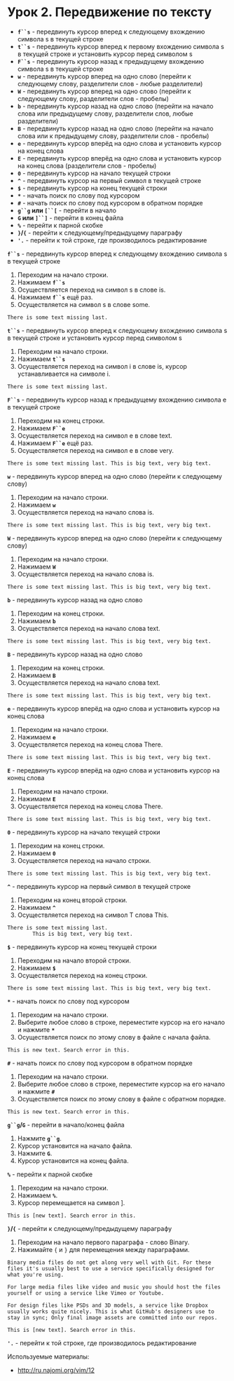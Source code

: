 Урок 2. Передвижение по тексту
=============

* **`f``s`** - передвинуть курсор вперед к следующему вхождению символа s в текущей строке
* **`t``s`** - передвинуть курсор вперед к первому вхождению символа s в текущей строке и установить курсор перед символом s
* **`F``s`** - передвинуть курсор назад к предыдущему вхождению символа s в текущей строке
* **`w`** - передвинуть курсор вперед на одно слово (перейти к следующему слову, разделители слов - любые разделители)
* **`W`** - передвинуть курсор вперед на одно слово (перейти к следующему слову, разделители слов - пробелы)
* **`b`** - передвинуть курсор назад на одно слово (перейти на начало слова или предыдущему слову, разделители слов, любые разделители)
* **`B`** - передвинуть курсор назад на одно слово (перейти на начало слова или к предыдущему слову, разделители слов - пробелы)
* **`e`** - передвинуть курсор вперёд на одно слова и установить курсор на конец слова
* **`E`** - передвинуть курсор вперёд на одно слова и установить курсор на конец слова (разделители слов - пробелы)
* **`0`** - передвинуть курсор на начало текущей строки
* **`^`** - передвинуть курсор на первый символ в текущей строке
* **`$`** - передвинуть курсор на конец текущей строки
* **`*`** - начать поиск по слову под курсором
* **`#`** - начать поиск по слову под курсором в обратном порядке
* **`g``g` или `[``[`** - перейти в начало
* **`G` или `]``]`** - перейти в конец файла
* **`%`** - перейти к парной скобке
* **`}`/`{`** - перейти к следующему/предыдущему параграфу
* **`'.`** - перейти к той строке, где производилось редактирование

**`f``s`** - передвинуть курсор вперед к следующему вхождению символа s в текущей строке
  1. Переходим на начало строки.
  2. Нажимаем **`f``s`**
  3. Осуществляется переход на символ s в слове is.
  4. Нажимаем **`f``s`** ещё раз.
  5. Осуществляется на символ s в слове some.

```
There is some text missing last.
```

**`t``s`** - передвинуть курсор вперед к следующему вхождению символа s в текущей строке и установить курсор перед символом s
  1. Переходим на начало строки.
  2. Нажимаем **`t``s`**
  3. Осуществляется переход на символ i в слове is, курсор устанавливается на символе i.

```
There is some text missing last.
```

**`F``s`** - передвинуть курсор назад к предыдущему вхождению символа e в текущей строке
  1. Переходим на конец строки.
  2. Нажимаем **`F``e`**
  3. Осуществляется переход на символ e в слове text.
  4. Нажимаем **`F``e`** ещё раз.
  5. Осуществляется переход на символ e в слове very.

```
There is some text missing last. This is big text, very big text.
```

**`w`** - передвинуть курсор вперед на одно слово (перейти к следующему слову)
  1. Переходим на начало строки.
  2. Нажимаем **`w`**
  3. Осуществляется переход на начало слова is.

```
There is some text missing last. This is big text, very big text.
```

**`W`** - передвинуть курсор вперед на одно слово (перейти к следующему слову)
  1. Переходим на начало строки.
  2. Нажимаем **`W`**
  3. Осуществляется переход на начало слова is.

```
There is some text missing last. This is big text, very big text.
```

**`b`** - передвинуть курсор назад на одно слово
  1. Переходим на конец строки.
  2. Нажимаем **`b`**
  3. Осуществляется переход на начало слова text.

```
There is some text missing last. This is big text, very big text.
```

**`B`** - передвинуть курсор назад на одно слово
  1. Переходим на конец строки.
  2. Нажимаем **`B`**
  3. Осуществляется переход на начало слова text.

```
There is some text missing last. This is big text, very big text.
```

**`e`** - передвинуть курсор вперёд на одно слова и установить курсор на конец слова
  1. Переходим на начало строки.
  2. Нажимаем **`e`**
  3. Осуществляется переход на конец слова There.

```
There is some text missing last. This is big text, very big text.
```

**`E`** - передвинуть курсор вперёд на одно слова и установить курсор на конец слова
  1. Переходим на начало строки.
  2. Нажимаем **`E`**
  3. Осуществляется переход на конец слова There.

```
There is some text missing last. This is big text, very big text.
```

**`0`** - передвинуть курсор на начало текущей строки
  1. Переходим на конец строки.
  2. Нажимаем **`0`**
  3. Осуществляется переход на начало строки.

```
There is some text missing last. This is big text, very big text.
```

**`^`** - передвинуть курсор на первый символ в текущей строке
  1. Переходим на конец второй строки.
  2. Нажимаем **`^`**
  3. Осуществляется переход на символ T слова This.

```
There is some text missing last.
        This is big text, very big text.
```

**`$`** - передвинуть курсор на конец текущей строки
  1. Переходим на начало второй строки.
  2. Нажимаем **`$`**
  3. Осуществляется переход на конец строки.

```
There is some text missing last. This is big text, very big text.
```

**`*`** - начать поиск по слову под курсором
  1. Переходим на начало строки.
  2. Выберите любое слово в строке, переместите курсор на его начало и нажмите **`*`**
  3. Осуществляется поиск по этому слову в файле с начала файла.

```
This is new text. Search error in this.
```

**`#`** - начать поиск по слову под курсором в обратном порядке
  1. Переходим на начало строки.
  2. Выберите любое слово в строке, переместите курсор на его начало и нажмите **`#`**
  3. Осуществляется поиск по этому слову в файле с обратном порядке.

```
This is new text. Search error in this.
```

**`g``g`/`G`** - перейти в начало/конец файла
  1. Нажмите **`g``g`**.
  2. Курсор установится на начало файла.
  3. Нажмите **`G`**.
  4. Курсор установится на конец файла.

**`%`** - перейти к парной скобке
  1. Переходим на начало строки.
  2. Нажимаем **`%`**.
  3. Курсор перемещается на символ ].

```
This is [new text]. Search error in this.
```

**`}`/`{`** - перейти к следующему/предыдущему параграфу
  1. Переходим на начало первого параграфа - слово Binary.
  2. Нажимайте `{` и `}` для перемещения между параграфами.

```
Binary media files do not get along very well with Git. For these files it's usually best to use a service specifically designed for what you're using.

For large media files like video and music you should host the files yourself or using a service like Vimeo or Youtube.

For design files like PSDs and 3D models, a service like Dropbox usually works quite nicely. This is what GitHub's designers use to stay in sync; Only final image assets are committed into our repos.

This is [new text]. Search error in this.
```

**`'.`** - перейти к той строке, где производилось редактирование

Используемые материалы:
* http://ru.najomi.org/vim/12

